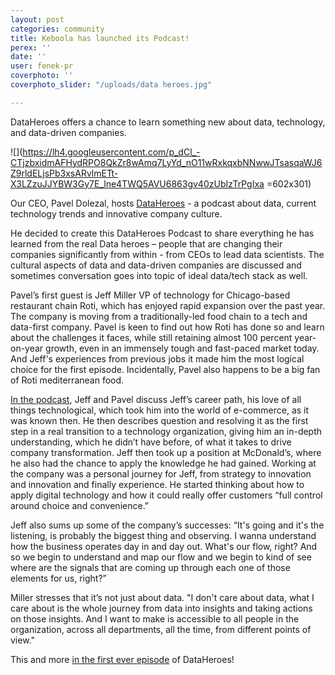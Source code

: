 ```yaml
---
layout: post
categories: community
title: Keboola has launched its Podcast!
perex: ''
date: ''
user: fenek-pr
coverphoto: ''
coverphoto_slider: "/uploads/data heroes.jpg"

---
```

DataHeroes offers a chance to learn something new about data, technology, and data-driven companies.

![](https://lh4.googleusercontent.com/p_dCl_-CTjzbxidmAFHydRPO8QkZr8wAmq7LyYd_nO11wRxkqxbNNwwJTsasqaWJ6Z9rldELjsPb3xsARvlmETt-X3LZzuJJYBW3Gy7E_lne4TWQ5AVU6863gv40zUbIzTrPgIxa =602x301)

Our CEO, Pavel Dolezal, hosts [DataHeroes](https://itunes.apple.com/cz/podcast/dataheroes/id1442313148?mt=2) - a podcast about data, current technology trends and innovative company culture.

He decided to create this DataHeroes Podcast to share everything he has learned from the real Data heroes – people that are changing their companies significantly from within - from CEOs to lead data scientists. The cultural aspects of data and data-driven companies are discussed and sometimes conversation goes into topic of ideal data/tech stack as well.

Pavel’s first guest is Jeff Miller VP of technology for Chicago-based restaurant chain Roti, which has enjoyed rapid expansion over the past year. The company is moving from a traditionally-led food chain to a tech and data-first company. Pavel is keen to find out how Roti has done so and learn about the challenges it faces, while still retaining almost 100 percent year-on-year growth, even in an immensely tough and fast-paced market today. And Jeff's experiences from previous jobs it made him the most logical choice for the first episode. Incidentally, Pavel also happens to be a big fan of Roti mediterranean food.

[In the podcast](https://itunes.apple.com/cz/podcast/dataheroes/id1442313148?mt=2), Jeff and Pavel discuss Jeff’s career path, his love of all things technological, which took him into the world of e-commerce, as it was known then. He then describes question and resolving it as the first step in a real transition to a technology organization, giving him an in-depth understanding, which he didn’t have before, of what it takes to drive company transformation. Jeff then took up a position at McDonald’s, where he also had the chance to apply the knowledge he had gained. Working at the company was a personal journey for Jeff, from strategy to innovation and innovation and finally experience. He started thinking about how to apply digital technology and how it could really offer customers “full control around choice and convenience.”

Jeff also sums up some of the company’s successes: “It's going and it's the listening, is probably the biggest thing and observing. I wanna understand how the business operates day in and day out. What's our flow, right? And so we begin to understand and map our flow and we begin to kind of see where are the signals that are coming up through each one of those elements for us, right?”

Miller stresses that it’s not just about data. "I don't care about data, what I care about is the whole journey from data into insights and taking actions on those insights. And I want to make is accessible to all people in the organization, across all departments, all the time, from different points of view."

This and more [in the first ever episode](https://itunes.apple.com/cz/podcast/dataheroes/id1442313148?mt=2) of DataHeroes!